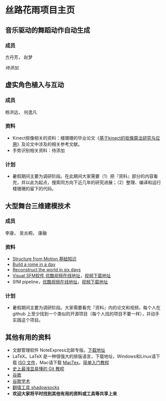 # 丝路花雨项目主页

## 音乐驱动的舞蹈动作自动生成

### 成员
方丹芳， 赵梦

*待添加.*

## 虚实角色植入与互动

### 成员
杨洪远， 何逸凡


### 资料
- Kinect抠像相关的资料：楼珊珊的毕业论文《[基于kinect的抠像算法研究与应用](./lss_thesis.pdf)》及论文中涉及的相关参考文献。
- 手势识别相关资料：待添加

### 计划
- 暑假期间主要为调研阶段。在此期间大家需要（1）把『资料』部分的内容看完，并以此为起点，搜索同方向下近几年的研究进展；（2）整理、编译和运行楼珊珊的留下的代码。


## 大型舞台三维建模技术

### 成员
李康， 吴炎桐， 康融

### 资料
- [Structure from Motion 基础知识](http://mi.eng.cam.ac.uk/~cipolla/publications/contributionToEditedBook/2008-SFM-chapters.pdf)
- [Build a rome in a day](https://grail.cs.washington.edu/rome/)
- [Reconstruct the world in six days](http://www.cs.unc.edu/~jheinly/reconstructing_the_world.html)
- [Visual SFM软件](http://ccwu.me/vsfm/),[优酷视频在线地址](http://v.youku.com/v_show/id_XMTYxNTA1OTEwMA==.html)，[视频下载地址](./Structure_from_Motion_with_VisualSFM.mp4)
- SfM pipeline，[优酷视频在线地址](http://v.youku.com/v_show/id_XMTYxNzM4Mzc3Mg==.html)，[视频下载地址](./Structure_From_Motion_Workflow-VisualSFM_CMPMVS_Meshlab_Blender.mp4)

### 计划
- 暑假期间主要为调研阶段。大家需要看完『资料』内的论文和视频，每个人在 github 上至少找到一个类似的开源项目（每个人找的项目不要一样），并动手实践这个项目。

## 其他有用的资料
- 文献管理软件 NoteExpress北邮专版。[下载地址](http://lib.bupt.edu.cn/a/ziyuan/dianziziyuan/gongjuyuruanjian/)
- LaTeX。LaTeX 是一种很强大的排版语言，下载地址，Windows和Linux请下载 [ISO 文件](http://ctan.sharelatex.com/tex-archive/systems/texlive/Images/)，Mac请下载 [MacTex](https://www.tug.org/mactex/)。[简单入门教程](http://liam0205.me/2014/09/08/latex-introduction/)
- [史上最浅显易懂的 Git 教程](http://www.liaoxuefeng.com/wiki/0013739516305929606dd18361248578c67b8067c8c017b000)
- [谷歌](http://so.chongbuluo.com/)
- [谷歌学术](https://xs.glgoo.com/)
- [翻墙工具 shadowsocks](https://github.com/shadowsocks/shadowsocks-windows/releases/download/3.0/Shadowsocks-3.0.zip)
- **欢迎大家将平时找到其他有用的资料或工具等共享上来**
